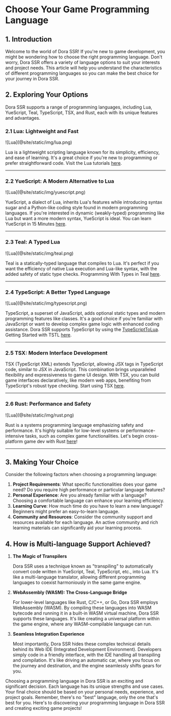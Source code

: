 # Choose Your Game Programming Language

## 1. Introduction

Welcome to the world of Dora SSR! If you're new to game development, you might be wondering how to choose the right programming language. Don't worry, Dora SSR offers a variety of language options to suit your interests and project needs. This article will help you understand the characteristics of different programming languages so you can make the best choice for your journey in Dora SSR.

## 2. Exploring Your Options

Dora SSR supports a range of programming languages, including Lua, YueScript, Teal, TypeScript, TSX, and Rust, each with its unique features and advantages.

### 2.1 Lua: Lightweight and Fast

<div style={{marginLeft: '30px', width: '120px'}}>
![Lua](@site/static/img/lua.png)
</div>

Lua is a lightweight scripting language known for its simplicity, efficiency, and ease of learning. It's a great choice if you're new to programming or prefer straightforward code. Visit the Lua tutorials [here](https://lua-users.org/wiki/TutorialDirectory).

----

### 2.2 YueScript: A Modern Alternative to Lua

<div style={{marginLeft: '30px', width: '120px'}}>
![Lua](@site/static/img/yuescript.png)
</div>

YueScript, a dialect of Lua, inherits Lua's features while introducing syntax sugar and a Python-like coding style found in modern programming languages. If you're interested in dynamic (weakly-typed) programming like Lua but want a more modern syntax, YueScript is ideal. You can learn YueScript in 15 Minutes [here](Language%20Tutorial/yuescript-15min).

----

### 2.3 Teal: A Typed Lua

<div style={{marginLeft: '30px', width: '100px'}}>
![Lua](@site/static/img/teal.png)
</div>

Teal is a statically-typed language that compiles to Lua. It's perfect if you want the efficiency of native Lua execution and Lua-like syntax, with the added safety of static type checks. Programming With Types in Teal [here](Language%20Tutorial/teal-tutorial).

----

### 2.4 TypeScript: A Better Typed Language

<div style={{marginLeft: '30px', width: '100px'}}>
![Lua](@site/static/img/typescript.png)
</div>

TypeScript, a superset of JavaScript, adds optional static types and modern programming features like classes. It's a good choice if you're familiar with JavaScript or want to develop complex game logic with enhanced coding assistance. Dora SSR supports TypeScript by using the [TypeScriptToLua](https://github.com/TypeScriptToLua/TypeScriptToLua). Getting Started with TSTL [here](Language%20Tutorial/Using%20TypeScript%20in%20Dora/try-tstl).

----

### 2.5 TSX: Modern Interface Development

TSX (TypeScript XML) extends TypeScript, allowing JSX tags in TypeScript code, similar to JSX in JavaScript. This combination brings unparalleled flexibility and expressiveness to game UI design. With TSX, you can build game interfaces declaratively, like modern web apps, benefiting from TypeScript's robust type checking. Start using TSX [here](Language%20Tutorial/using-tsx).

----

### 2.6 Rust: Performance and Safety

<div style={{marginLeft: '30px', width: '120px'}}>
![Lua](@site/static/img/rust.png)
</div>

Rust is a systems programming language emphasizing safety and performance. It's highly suitable for low-level systems or performance-intensive tasks, such as complex game functionalities. Let's begin cross-platform game dev with Rust [here](../../blog/2024/4/15/rusty-game-dev)!

----

## 3. Making Your Choice

Consider the following factors when choosing a programming language:

1. **Project Requirements**: What specific functionalities does your game need? Do you require high performance or particular language features?
2. **Personal Experience**: Are you already familiar with a language? Choosing a comfortable language can enhance your learning efficiency.
3. **Learning Curve**: How much time do you have to learn a new language? Beginners might prefer an easy-to-learn language.
4. **Community and Resources**: Consider the community support and resources available for each language. An active community and rich learning materials can significantly aid your learning process.

## 4. How is Multi-language Support Achieved?

1. **The Magic of Transpilers**

	Dora SSR uses a technique known as "transpiling" to automatically convert code written in YueScript, Teal, TypeScript, etc., into Lua. It's like a multi-language translator, allowing different programming languages to coexist harmoniously in the same game engine.

2. **WebAssembly (WASM): The Cross-Language Bridge**

	For lower-level languages like Rust, C/C++, or Go, Dora SSR employs WebAssembly (WASM). By compiling these languages into WASM bytecode and running it in a built-in WASM virtual machine, Dora SSR supports these languages. It's like creating a universal platform within the game engine, where any WASM-compilable language can run.

3. **Seamless Integration Experience**

	Most importantly, Dora SSR hides these complex technical details behind its Web IDE (Integrated Development Environment). Developers simply code in a friendly interface, with the IDE handling all transpiling and compilation. It's like driving an automatic car, where you focus on the journey and destination, and the engine seamlessly shifts gears for you.

Choosing a programming language in Dora SSR is an exciting and significant decision. Each language has its unique strengths and use cases. Your final choice should be based on your personal needs, experience, and project goals. Remember, there's no "best" language, only the one that's best for you. Here's to discovering your programming language in Dora SSR and creating exciting game projects!